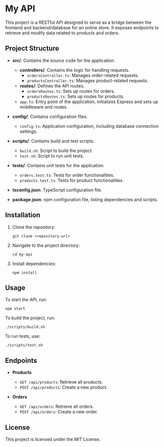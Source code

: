 # My API

This project is a RESTful API designed to serve as a bridge between the frontend and backend/database for an online store. It exposes endpoints to retrieve and modify data related to products and orders.

## Project Structure

- **src/**: Contains the source code for the application.
  - **controllers/**: Contains the logic for handling requests.
    - `ordersController.ts`: Manages order-related requests.
    - `productsController.ts`: Manages product-related requests.
  - **routes/**: Defines the API routes.
    - `ordersRoutes.ts`: Sets up routes for orders.
    - `productsRoutes.ts`: Sets up routes for products.
  - `app.ts`: Entry point of the application, initializes Express and sets up middleware and routes.

- **config/**: Contains configuration files.
  - `config.ts`: Application configuration, including database connection settings.

- **scripts/**: Contains build and test scripts.
  - `build.sh`: Script to build the project.
  - `test.sh`: Script to run unit tests.

- **tests/**: Contains unit tests for the application.
  - `orders.test.ts`: Tests for order functionalities.
  - `products.test.ts`: Tests for product functionalities.

- **tsconfig.json**: TypeScript configuration file.

- **package.json**: npm configuration file, listing dependencies and scripts.

## Installation

1. Clone the repository:
   ```
   git clone <repository-url>
   ```

2. Navigate to the project directory:
   ```
   cd my-api
   ```

3. Install dependencies:
   ```
   npm install
   ```

## Usage

To start the API, run:
```
npm start
```

To build the project, run:
```
./scripts/build.sh
```

To run tests, use:
```
./scripts/test.sh
```

## Endpoints

- **Products**
  - `GET /api/products`: Retrieve all products.
  - `POST /api/products`: Create a new product.

- **Orders**
  - `GET /api/orders`: Retrieve all orders.
  - `POST /api/orders`: Create a new order.

## License

This project is licensed under the MIT License.